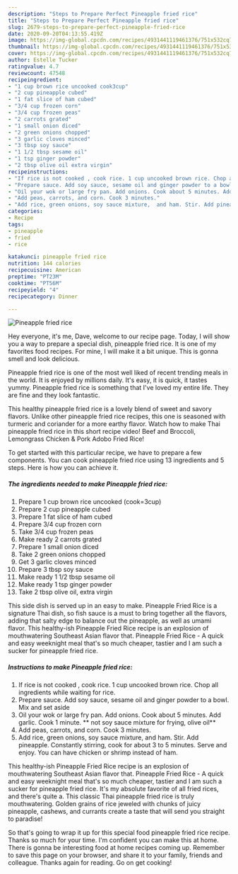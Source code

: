 ```yaml
---
description: "Steps to Prepare Perfect Pineapple fried rice"
title: "Steps to Prepare Perfect Pineapple fried rice"
slug: 2679-steps-to-prepare-perfect-pineapple-fried-rice
date: 2020-09-20T04:13:55.419Z
image: https://img-global.cpcdn.com/recipes/4931441119461376/751x532cq70/pineapple-fried-rice-recipe-main-photo.jpg
thumbnail: https://img-global.cpcdn.com/recipes/4931441119461376/751x532cq70/pineapple-fried-rice-recipe-main-photo.jpg
cover: https://img-global.cpcdn.com/recipes/4931441119461376/751x532cq70/pineapple-fried-rice-recipe-main-photo.jpg
author: Estelle Tucker
ratingvalue: 4.7
reviewcount: 47548
recipeingredient:
- "1 cup brown rice uncooked cook3cup"
- "2 cup pineapple cubed"
- "1 fat slice of ham cubed"
- "3/4 cup frozen corn"
- "3/4 cup frozen peas"
- "2 carrots grated"
- "1 small onion diced"
- "2 green onions chopped"
- "3 garlic cloves minced"
- "3 tbsp soy sauce"
- "1 1/2 tbsp sesame oil"
- "1 tsp ginger powder"
- "2 tbsp olive oil extra virgin"
recipeinstructions:
- "If rice is not cooked , cook rice. 1 cup uncooked brown rice. Chop all ingredients while waiting for rice."
- "Prepare sauce. Add soy sauce, sesame oil and ginger powder to a bowl. Mix and set aside"
- "Oil your wok or large fry pan. Add onions. Cook about 5 minutes. Add garlic. Cook 1 minute.  ** not soy sauce mixture for frying,  olive oil**"
- "Add peas, carrots, and corn. Cook 3 minutes."
- "Add rice, green onions, soy sauce mixture,  and ham. Stir. Add pineapple. Constantly stirring, cook for about 3 to 5 minutes. Serve and enjoy.   You can have chicken or shrimp instead of ham."
categories:
- Recipe
tags:
- pineapple
- fried
- rice

katakunci: pineapple fried rice 
nutrition: 144 calories
recipecuisine: American
preptime: "PT23M"
cooktime: "PT56M"
recipeyield: "4"
recipecategory: Dinner

---
```



![Pineapple fried rice](https://img-global.cpcdn.com/recipes/4931441119461376/751x532cq70/pineapple-fried-rice-recipe-main-photo.jpg)

Hey everyone, it's me, Dave, welcome to our recipe page. Today, I will show you a way to prepare a special dish, pineapple fried rice. It is one of my favorites food recipes. For mine, I will make it a bit unique. This is gonna smell and look delicious.

Pineapple fried rice is one of the most well liked of recent trending meals in the world. It is enjoyed by millions daily. It's easy, it is quick, it tastes yummy. Pineapple fried rice is something that I've loved my entire life. They are fine and they look fantastic.

This healthy pineapple fried rice is a lovely blend of sweet and savory flavors. Unlike other pineapple fried rice recipes, this one is seasoned with turmeric and coriander for a more earthy flavor. Watch how to make Thai pineapple fried rice in this short recipe video! Beef and Broccoli, Lemongrass Chicken &amp; Pork Adobo Fried Rice!


To get started with this particular recipe, we have to prepare a few components. You can cook pineapple fried rice using 13 ingredients and 5 steps. Here is how you can achieve it.

<!--inarticleads1-->

##### The ingredients needed to make Pineapple fried rice:

1. Prepare 1 cup brown rice uncooked (cook=3cup)
1. Prepare 2 cup pineapple cubed
1. Prepare 1 fat slice of ham cubed
1. Prepare 3/4 cup frozen corn
1. Take 3/4 cup frozen peas
1. Make ready 2 carrots grated
1. Prepare 1 small onion diced
1. Take 2 green onions chopped
1. Get 3 garlic cloves minced
1. Prepare 3 tbsp soy sauce
1. Make ready 1 1/2 tbsp sesame oil
1. Make ready 1 tsp ginger powder
1. Take 2 tbsp olive oil, extra virgin


This side dish is served up in an easy to make. Pineapple Fried Rice is a signature Thai dish, so fish sauce is a must to bring together all the flavors, adding that salty edge to balance out the pineapple, as well as umami flavor. This healthy-ish Pineapple Fried Rice recipe is an explosion of mouthwatering Southeast Asian flavor that. Pineapple Fried Rice - A quick and easy weeknight meal that&#39;s so much cheaper, tastier and I am such a sucker for pineapple fried rice. 

<!--inarticleads2-->

##### Instructions to make Pineapple fried rice:

1. If rice is not cooked , cook rice. 1 cup uncooked brown rice. Chop all ingredients while waiting for rice.
1. Prepare sauce. Add soy sauce, sesame oil and ginger powder to a bowl. Mix and set aside
1. Oil your wok or large fry pan. Add onions. Cook about 5 minutes. Add garlic. Cook 1 minute.  ** not soy sauce mixture for frying,  olive oil**
1. Add peas, carrots, and corn. Cook 3 minutes.
1. Add rice, green onions, soy sauce mixture,  and ham. Stir. Add pineapple. Constantly stirring, cook for about 3 to 5 minutes. Serve and enjoy.   You can have chicken or shrimp instead of ham.


This healthy-ish Pineapple Fried Rice recipe is an explosion of mouthwatering Southeast Asian flavor that. Pineapple Fried Rice - A quick and easy weeknight meal that&#39;s so much cheaper, tastier and I am such a sucker for pineapple fried rice. It&#39;s my absolute favorite of all fried rices, and there&#39;s quite a. This classic Thai pineapple fried rice is truly mouthwatering. Golden grains of rice jeweled with chunks of juicy pineapple, cashews, and currants create a taste that will send you straight to paradise! 

So that's going to wrap it up for this special food pineapple fried rice recipe. Thanks so much for your time. I'm confident you can make this at home. There is gonna be interesting food at home recipes coming up. Remember to save this page on your browser, and share it to your family, friends and colleague. Thanks again for reading. Go on get cooking!
